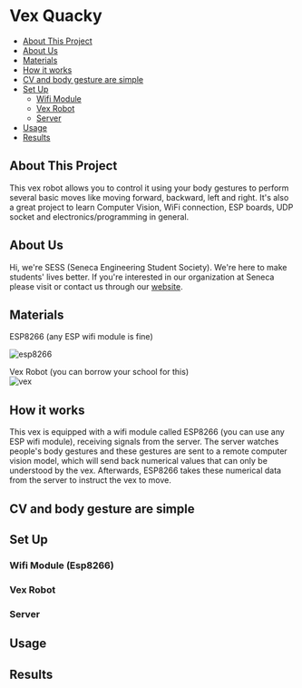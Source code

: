 # Vex Quacky 
- [About This Project](#about-this-project)
- [About Us](#about-us)
- [Materials](#materials)
- [How it works](#how-it-works)
- [CV and body gesture are simple](#cv-and-body-gesture-are-simple)
- [Set Up](#set-up)
    - [Wifi Module](#wifi-module-esp8266)
    - [Vex Robot](#vex-robot)
    - [Server](#server)
- [Usage](#usage)
- [Results](#results)

## About This Project
This vex robot allows you to control it using your body gestures to perform several basic moves like moving forward, backward, left and right.
It's also a great project to learn Computer Vision, WiFi connection, ESP boards, UDP socket and electronics/programming in general.

## About Us
Hi, we're SESS (Seneca Engineering Student Society). We're here to make students' lives better. If you're interested in our organization at Seneca please visit or contact us through our [website](https://www.senecaengsoc.ca/about).

## Materials 
ESP8266 (any ESP wifi module is fine) <br />

![esp8266](https://mm.digikey.com/Volume0/opasdata/d220001/medias/images/695/ESP8266-DEVKITC-02D-F-VIEW-B.jpg)

Vex Robot (you can borrow your school for this) <br />
![vex](https://i.pinimg.com/564x/db/2e/6e/db2e6e4c0caa701cbc1bda5f37cce8d4.jpg)

## How it works
This vex is equipped with a wifi module called ESP8266 (you can use any ESP wifi module), receiving signals from the server. The server watches people's body gestures and these gestures are sent to a remote computer vision model, which will send back numerical values that can only be understood by the vex. Afterwards, ESP8266 takes these numerical data from the server to instruct the vex to move.

## CV and body gesture are simple

## Set Up

### Wifi Module (Esp8266)

### Vex Robot

### Server

## Usage

## Results